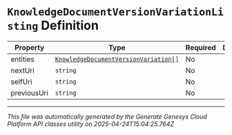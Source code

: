 # `KnowledgeDocumentVersionVariationListing` Definition

| Property | Type | Required | Description |
|----------|------|----------|-------------|
| entities | [`KnowledgeDocumentVersionVariation[]`](knowledgedocumentversionvariation-definition.md) | No |  |
| nextUri | `string` | No |  |
| selfUri | `string` | No |  |
| previousUri | `string` | No |  |

---

*This file was automatically generated by the Generate Genesys Cloud Platform API classes utility on 2025-04-24T15:04:25.764Z*